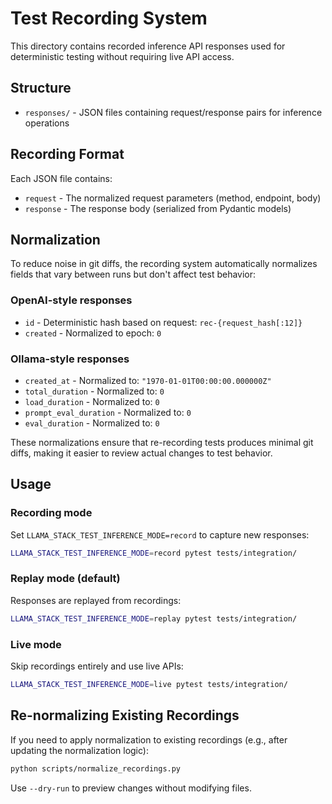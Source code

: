 # Test Recording System

This directory contains recorded inference API responses used for deterministic testing without requiring live API access.

## Structure

- `responses/` - JSON files containing request/response pairs for inference operations

## Recording Format

Each JSON file contains:
- `request` - The normalized request parameters (method, endpoint, body)
- `response` - The response body (serialized from Pydantic models)

## Normalization

To reduce noise in git diffs, the recording system automatically normalizes fields that vary between runs but don't affect test behavior:

### OpenAI-style responses
- `id` - Deterministic hash based on request: `rec-{request_hash[:12]}`
- `created` - Normalized to epoch: `0`

### Ollama-style responses
- `created_at` - Normalized to: `"1970-01-01T00:00:00.000000Z"`
- `total_duration` - Normalized to: `0`
- `load_duration` - Normalized to: `0`
- `prompt_eval_duration` - Normalized to: `0`
- `eval_duration` - Normalized to: `0`

These normalizations ensure that re-recording tests produces minimal git diffs, making it easier to review actual changes to test behavior.

## Usage

### Recording mode
Set `LLAMA_STACK_TEST_INFERENCE_MODE=record` to capture new responses:
```bash
LLAMA_STACK_TEST_INFERENCE_MODE=record pytest tests/integration/
```

### Replay mode (default)
Responses are replayed from recordings:
```bash
LLAMA_STACK_TEST_INFERENCE_MODE=replay pytest tests/integration/
```

### Live mode
Skip recordings entirely and use live APIs:
```bash
LLAMA_STACK_TEST_INFERENCE_MODE=live pytest tests/integration/
```

## Re-normalizing Existing Recordings

If you need to apply normalization to existing recordings (e.g., after updating the normalization logic):

```bash
python scripts/normalize_recordings.py
```

Use `--dry-run` to preview changes without modifying files.

